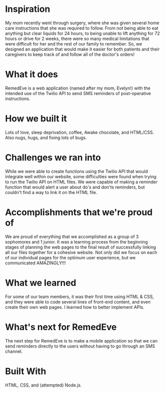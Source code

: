 # Inspiration
My mom recently went through surgery, where she was given several home care instructions that she was required to follow. From not being able to eat anything but clear liquids for 24 hours, to being unable to lift anything for 72 hours or drive for 2 weeks, there were so many medical limitations that were difficult for her and the rest of our family to remember. So, we designed an application that would make it easier for both patients and their caregivers to keep track of and follow all of the doctor's orders!

# What it does
RemedEve is a web application (named after my mom, Evelyn!) with the intended use of the Twilio API to send SMS reminders of post-operative instructions.

# How we built it
Lots of love, sleep deprivation, coffee, Awake chocolate, and HTML/CSS.
Also nugs, hugs, and fixing lots of bugs.

# Challenges we ran into
While we were able to create functions using the Twilio API that would integrate well within our website, some difficulties were found when trying to run the Twilio API on HTML files. We were capable of making a reminder function that would alert a user about do's and don'ts reminders, but couldn't find a way to link it on the HTML file.

# Accomplishments that we're proud of
We are proud of everything that we accomplished as a group of 3 sophomores and 1 junior. It was a learning process from the beginning stages of planning the web pages to the final result of successfully linking all our files together for a cohesive website. Not only did we focus on each of our individual pages for the optimum user experience, but we communicated AMAZINGLY!!!

# What we learned
For some of our team members, it was their first time using HTML & CSS, and they were able to code several lines of front-end content, and even create their own web pages. I learned how to better implement APIs.

# What's next for RemedEve
The next step for RemedEve is to make a mobile application so that we can send reminders directly to the users without having to go through an SMS channel.

# Built With
HTML, CSS, and (attempted) Node.js.
